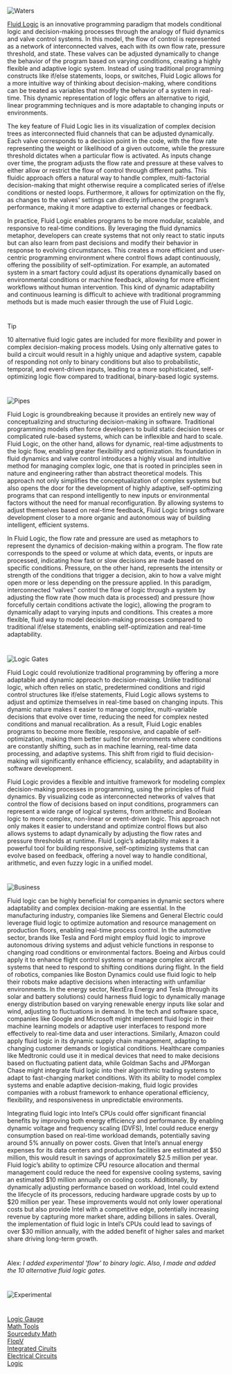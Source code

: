 ![Waters](https://github.com/user-attachments/assets/9ef51545-4f77-45d7-9f29-253de7f4b9b6)

[Fluid Logic](https://chatgpt.com/g/g-686cb743b56481918bfa7309c5f31afd-fluid-logic) is an innovative programming paradigm that models conditional logic and decision-making processes through the analogy of fluid dynamics and valve control systems. In this model, the flow of control is represented as a network of interconnected valves, each with its own flow rate, pressure threshold, and state. These valves can be adjusted dynamically to change the behavior of the program based on varying conditions, creating a highly flexible and adaptive logic system. Instead of using traditional programming constructs like if/else statements, loops, or switches, Fluid Logic allows for a more intuitive way of thinking about decision-making, where conditions can be treated as variables that modify the behavior of a system in real-time. This dynamic representation of logic offers an alternative to rigid, linear programming techniques and is more adaptable to changing inputs or environments.

The key feature of Fluid Logic lies in its visualization of complex decision trees as interconnected fluid channels that can be adjusted dynamically. Each valve corresponds to a decision point in the code, with the flow rate representing the weight or likelihood of a given outcome, while the pressure threshold dictates when a particular flow is activated. As inputs change over time, the program adjusts the flow rate and pressure at these valves to either allow or restrict the flow of control through different paths. This fluidic approach offers a natural way to handle complex, multi-factorial decision-making that might otherwise require a complicated series of if/else conditions or nested loops. Furthermore, it allows for optimization on the fly, as changes to the valves' settings can directly influence the program’s performance, making it more adaptive to external changes or feedback.

In practice, Fluid Logic enables programs to be more modular, scalable, and responsive to real-time conditions. By leveraging the fluid dynamics metaphor, developers can create systems that not only react to static inputs but can also learn from past decisions and modify their behavior in response to evolving circumstances. This creates a more efficient and user-centric programming environment where control flows adapt continuously, offering the possibility of self-optimization. For example, an automated system in a smart factory could adjust its operations dynamically based on environmental conditions or machine feedback, allowing for more efficient workflows without human intervention. This kind of dynamic adaptability and continuous learning is difficult to achieve with traditional programming methods but is made much easier through the use of Fluid Logic.

#

> [!TIP]
> 10 alternative fluid logic gates are included for more flexibility and power in complex decision-making process models.
> Using only alternative gates to build a circuit would result in a highly unique and adaptive system, capable of responding not only to binary conditions but also to probabilistic, temporal, and event-driven inputs, leading to a more sophisticated, self-optimizing logic flow compared to traditional, binary-based logic systems.

#

![Pipes](https://github.com/user-attachments/assets/3d613a46-1cf0-45c5-acc6-49afe92db485)

Fluid Logic is groundbreaking because it provides an entirely new way of conceptualizing and structuring decision-making in software. Traditional programming models often force developers to build static decision trees or complicated rule-based systems, which can be inflexible and hard to scale. Fluid Logic, on the other hand, allows for dynamic, real-time adjustments to the logic flow, enabling greater flexibility and optimization. Its foundation in fluid dynamics and valve control introduces a highly visual and intuitive method for managing complex logic, one that is rooted in principles seen in nature and engineering rather than abstract theoretical models. This approach not only simplifies the conceptualization of complex systems but also opens the door for the development of highly adaptive, self-optimizing programs that can respond intelligently to new inputs or environmental factors without the need for manual reconfiguration. By allowing systems to adjust themselves based on real-time feedback, Fluid Logic brings software development closer to a more organic and autonomous way of building intelligent, efficient systems.

In Fluid Logic, the flow rate and pressure are used as metaphors to represent the dynamics of decision-making within a program. The flow rate corresponds to the speed or volume at which data, events, or inputs are processed, indicating how fast or slow decisions are made based on specific conditions. Pressure, on the other hand, represents the intensity or strength of the conditions that trigger a decision, akin to how a valve might open more or less depending on the pressure applied. In this paradigm, interconnected "valves" control the flow of logic through a system by adjusting the flow rate (how much data is processed) and pressure (how forcefully certain conditions activate the logic), allowing the program to dynamically adapt to varying inputs and conditions. This creates a more flexible, fluid way to model decision-making processes compared to traditional if/else statements, enabling self-optimization and real-time adaptability.

#

![Logic Gates](https://github.com/user-attachments/assets/a3c6df89-471d-4904-8be9-80de895874f0)

Fluid Logic could revolutionize traditional programming by offering a more adaptable and dynamic approach to decision-making. Unlike traditional logic, which often relies on static, predetermined conditions and rigid control structures like if/else statements, Fluid Logic allows systems to adjust and optimize themselves in real-time based on changing inputs. This dynamic nature makes it easier to manage complex, multi-variable decisions that evolve over time, reducing the need for complex nested conditions and manual recalibration. As a result, Fluid Logic enables programs to become more flexible, responsive, and capable of self-optimization, making them better suited for environments where conditions are constantly shifting, such as in machine learning, real-time data processing, and adaptive systems. This shift from rigid to fluid decision-making will significantly enhance efficiency, scalability, and adaptability in software development.

Fluid Logic provides a flexible and intuitive framework for modeling complex decision-making processes in programming, using the principles of fluid dynamics. By visualizing code as interconnected networks of valves that control the flow of decisions based on input conditions, programmers can represent a wide range of logical systems, from arithmetic and Boolean logic to more complex, non-linear or event-driven logic. This approach not only makes it easier to understand and optimize control flows but also allows systems to adapt dynamically by adjusting the flow rates and pressure thresholds at runtime. Fluid Logic’s adaptability makes it a powerful tool for building responsive, self-optimizing systems that can evolve based on feedback, offering a novel way to handle conditional, arithmetic, and even fuzzy logic in a unified model.

#

![Business](https://github.com/user-attachments/assets/1f7804fe-9fb8-41bd-b168-2bbb24101620)

Fluid logic can be highly beneficial for companies in dynamic sectors where adaptability and complex decision-making are essential. In the manufacturing industry, companies like Siemens and General Electric could leverage fluid logic to optimize automation and resource management on production floors, enabling real-time process control. In the automotive sector, brands like Tesla and Ford might employ fluid logic to improve autonomous driving systems and adjust vehicle functions in response to changing road conditions or environmental factors. Boeing and Airbus could apply it to enhance flight control systems or manage complex aircraft systems that need to respond to shifting conditions during flight. In the field of robotics, companies like Boston Dynamics could use fluid logic to help their robots make adaptive decisions when interacting with unfamiliar environments. In the energy sector, NextEra Energy and Tesla (through its solar and battery solutions) could harness fluid logic to dynamically manage energy distribution based on varying renewable energy inputs like solar and wind, adjusting to fluctuations in demand. In the tech and software space, companies like Google and Microsoft might implement fluid logic in their machine learning models or adaptive user interfaces to respond more effectively to real-time data and user interactions. Similarly, Amazon could apply fluid logic in its dynamic supply chain management, adapting to changing customer demands or logistical conditions. Healthcare companies like Medtronic could use it in medical devices that need to make decisions based on fluctuating patient data, while Goldman Sachs and JPMorgan Chase might integrate fluid logic into their algorithmic trading systems to adapt to fast-changing market conditions. With its ability to model complex systems and enable adaptive decision-making, fluid logic provides companies with a robust framework to enhance operational efficiency, flexibility, and responsiveness in unpredictable environments.

Integrating fluid logic into Intel’s CPUs could offer significant financial benefits by improving both energy efficiency and performance. By enabling dynamic voltage and frequency scaling (DVFS), Intel could reduce energy consumption based on real-time workload demands, potentially saving around 5% annually on power costs. Given that Intel’s annual energy expenses for its data centers and production facilities are estimated at $50 million, this would result in savings of approximately $2.5 million per year. Fluid logic’s ability to optimize CPU resource allocation and thermal management could reduce the need for expensive cooling systems, saving an estimated $10 million annually on cooling costs. Additionally, by dynamically adjusting performance based on workload, Intel could extend the lifecycle of its processors, reducing hardware upgrade costs by up to $20 million per year. These improvements would not only lower operational costs but also provide Intel with a competitive edge, potentially increasing revenue by capturing more market share, adding billions in sales. Overall, the implementation of fluid logic in Intel’s CPUs could lead to savings of over $30 million annually, with the added benefit of higher sales and market share driving long-term growth.

#

Alex: _I added experimental 'flow' to binary logic. Also, I made and added the 10 alternative fluid logic gates._

#
![Experimental](https://github.com/user-attachments/assets/05cb383d-f372-4747-8351-6a4d9d03ff0c)
#

[Logic Gauge](https://github.com/sourceduty/Logic_Gauge)
<br>
[Math Tools](https://github.com/sourceduty/Math_Tools)
<br>
[Sourceduty Math](https://chatgpt.com/g/g-67cc981656b8819196c22b67c9fbbb8c-sourceduty-math)
<br>
[FlopV](https://github.com/sourceduty/FlopV)
<br>
[Integrated Ciruits](https://github.com/sourceduty/Integrated_Circuits)
<br>
[Electrical Circuits](https://github.com/sourceduty/Electrical_Circuits)
<br>
[Logic](https://github.com/sourceduty/Logic)

